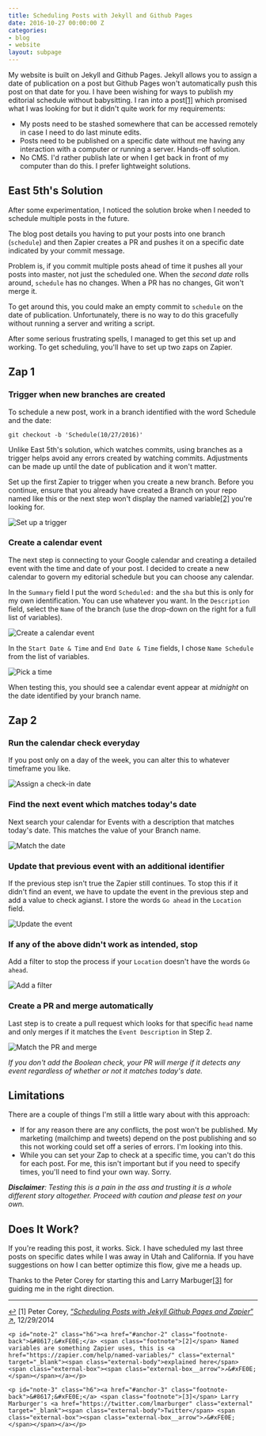 ```yaml
---
title: Scheduling Posts with Jekyll and Github Pages
date: 2016-10-27 00:00:00 Z
categories:
- blog
- website
layout: subpage
---
```


My website is built on Jekyll and Github Pages. Jekyll allows you to assign a date of publication on a post but Github Pages won't automatically push this post on that date for you. I have been wishing for ways to publish my editorial schedule without babysitting. I ran into a post<a id="anchor-1" href="#note-1" class="fieldnotes-anchor">[1]</a> which promised what I was looking for but it didn't quite work for my requirements:

- My posts need to be stashed somewhere that can be accessed remotely in case I need to do last minute edits.
- Posts need to be published on a specific date without me having any interaction with a computer or running a server. Hands-off solution.
- No CMS. I'd rather publish late or when I get back in front of my computer than do this. I prefer lightweight solutions.

## East 5th's Solution

After some experimentation, I noticed the solution broke when I needed to schedule multiple posts in the future.

The blog post details you having to put your posts into one branch (`schedule`) and then Zapier creates a PR and pushes it on a specific date indicated by your commit message. 

Problem is, if you commit multiple posts ahead of time it pushes all your posts into master, not just the scheduled one. When the _second date_ rolls around, `schedule` has no changes. When a PR has no changes, Git won't merge it.

To get around this, you could make an empty commit to `schedule` on the date of publication. Unfortunately, there is no way to do this gracefully without running a server and writing a script.

After some serious frustrating spells, I managed to get this set up and working. To get scheduling, you'll have to set up two zaps on Zapier.

## Zap 1

### Trigger when new branches are created

To schedule a new post, work in a branch identified with the word Schedule and the date:

`git checkout -b 'Schedule(10/27/2016)'`

Unlike East 5th's solution, which watches commits, using branches as a trigger helps avoid any errors created by watching commits. Adjustments can be made up until the date of publication and it won't matter.

Set up the first Zapier to trigger when you create a new branch. Before you continue, ensure that you already have created a Branch on your repo named like this or the next step won't display the named variable<a id="anchor-2" href="#note-2" class="fieldnotes-anchor">[2]</a> you're looking for.

<img src="img/post/60-01.jpg" alt="Set up a trigger" class="img-border">

### Create a calendar event

The next step is connecting to your Google calendar and creating a detailed event with the time and date of your post. I decided to create a new calendar to govern my editorial schedule but you can choose any calendar.

In the `Summary` field I put the word `Scheduled:` and the `sha` but this is only for my own identification. You can use whatever you want. In the `Description` field, select the `Name` of the branch (use the drop-down on the right for a full list of variables).

<img src="img/post/60-02.jpg" alt="Create a calendar event" class="img-border">

In the `Start Date & Time` and `End Date & Time` fields, I chose `Name Schedule` from the list of variables.

<img src="img/post/60-03.jpg" alt="Pick a time" class="img-border">

When testing this, you should see a calendar event appear at _midnight_ on the date identified by your branch name.

## Zap 2

### Run the calendar check everyday

If you post only on a day of the week, you can alter this to whatever timeframe you like.

<img src="img/post/60-04.jpg" alt="Assign a check-in date" class="img-border">

### Find the next event which matches today's date

Next search your calendar for Events with a description that matches today's date. This matches the value of your Branch name.

<img src="img/post/60-05.jpg" alt="Match the date" class="img-border">

### Update that previous event with an additional identifier

If the previous step isn't true the Zapier still continues. To stop this if it didn't find an event, we have to update the event in the previous step and add a value to check agianst. I store the words `Go ahead` in the `Location` field.

<img src="img/post/60-06.jpg" alt="Update the event" class="img-border">

### If any of the above didn't work as intended, stop

Add a filter to stop the process if your `Location` doesn't have the words `Go ahead`.

<img src="img/post/60-07.jpg" alt="Add a filter" class="img-border">

### Create a PR and merge automatically

Last step is to create a pull request which looks for that specific `head` name and only merges if it matches the `Event Description` in Step 2.

<img src="img/post/60-08.jpg" alt="Match the PR and merge" class="img-border">

*If you don't add the Boolean check, your PR will merge if it detects any event regardless of whether or not it matches today's date.*

## Limitations

There are a couple of things I'm still a little wary about with this approach:

- If for any reason there are any conflicts, the post won't be published. My marketing (mailchimp and tweets) depend on the post publishing and so this not working could set off a series of errors. I'm looking into this.
- While you can set your Zap to check at a specific time, you can't do this for each post. For me, this isn't important but if you need to specify times, you'll need to find your own way. Sorry.

*<strong>Disclaimer</strong>: Testing this is a pain in the ass and trusting it is a whole different story altogether. Proceed with caution and please test on your own.*

## Does It Work?

If you're reading this post, it works. Sick. I have scheduled my last three posts on specific dates while I was away in Utah and California. If you have suggestions on how I can better optimize this flow, give me a heads up.

Thanks to the Peter Corey for starting this and Larry Marbuger<a id="anchor-3" href="#note-3" class="fieldnotes-anchor">[3]</a> for guiding me in the right direction.

<hr class="small">

<div class="fieldnotes">
    <p id="note-1" class="h6"><a href="#anchor-1" class="footnote-back">&#8617;&#xFE0E;</a> <span class="footnote">[1]</span> Peter Corey, <a href="http://www.east5th.co/blog/2014/12/29/scheduling-posts-with-jekyll-github-pages-and-zapier/" class="external" target="_blank">&#8220;<span class="external-body"><em>Scheduling Posts with Jekyll Github Pages and Zapier</em></span>&#8221; <span class="external-box"><span class="external-box__arrow">↗&#xFE0E;</span></span></a>, 12/29/2014</p>

    <p id="note-2" class="h6"><a href="#anchor-2" class="footnote-back">&#8617;&#xFE0E;</a> <span class="footnote">[2]</span> Named variables are something Zapier uses, this is <a href="https://zapier.com/help/named-variables/" class="external" target="_blank"><span class="external-body">explained here</span> <span class="external-box"><span class="external-box__arrow">↗&#xFE0E;</span></span></a></p>

    <p id="note-3" class="h6"><a href="#anchor-3" class="footnote-back">&#8617;&#xFE0E;</a> <span class="footnote">[3]</span> Larry Marburger's <a href="https://twitter.com/lmarburger" class="external" target="_blank"><span class="external-body">Twitter</span> <span class="external-box"><span class="external-box__arrow">↗&#xFE0E;</span></span></a></p>
</div>